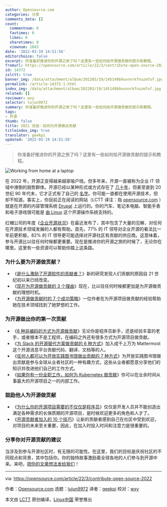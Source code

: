 ```yaml
---
author: Opensource.com
categories: 分享
comments_data: []
count:
  commentnum: 0
  favtimes: 0
  likes: 0
  sharetimes: 0
  viewnum: 1843
date: '2022-03-19 14:51:56'
editorchoice: false
excerpt: 你准备好推进你的开源之旅了吗？这里有一些如何给开源做贡献的提示和教程。
fromurl: https://opensource.com/article/22/3/contribute-open-source-2022
id: 14372
islctt: true
banner_img: /data/attachment/album/202203/19/145149b9uvnnrkfnuzm7uf.jpg
permalink: /article-14372-1.html
index_img: /data/attachment/album/202203/19/145149b9uvnnrkfnuzm7uf.jpg.thumb.jpg
related: []
reviewer: wxy
selector: lujun9972
summary: 你准备好推进你的开源之旅了吗？这里有一些如何给开源做贡献的提示和教程。
tags:
- 开源
thumb: false
title: 2021 总结：如何为开源做出贡献
titleindex_img: true
translator: geekpi
updated: '2022-03-19 14:51:56'
---
```



> 
> 你准备好推进你的开源之旅了吗？这里有一些如何给开源做贡献的提示和教程。
> 
> 
> 


![](/data/attachment/album/202203/19/145149b9uvnnrkfnuzm7uf.jpg "Working from home at a laptop")


在 2022 年，开源正变得越来越家喻户晓。但多年来，开源一直被称为企业 IT 领域中潦倒的弱势群体。开源已经以某种形式或方式存在了 [几十年](https://www.redhat.com/en/toindex_imgs/open-source/what-is-open-source#the-history-of-open-source?intcmp=7013a000002qLH8AAM)，但甚至直到 20 世纪 90 年代末，它才正式有了自己的 [名字](https://opensource.com/article/18/2/coining-term-open-source-software)。你可能一直都在使用开源技术，但却不知道。事实上，你目前正在阅读的网站（LCTT 译注：指 [opensource.com](http://opensource.com) ）就是在开源的内容管理系统 [Drupal](https://opensource.com/tags/drupal) 上运行的。你的汽车、笔记本电脑、智能手表和电子游戏很可能是 [由 Linux](https://opensource.com/article/19/8/everyday-tech-runs-linux) 这个开源操作系统支持的。


红帽公司的年度《[企业开源状况](https://www.redhat.com/en/enterprise-open-source-report/2022?intcmp=7013a000002qLH8AAM)》在最近发布了，其中包含了大量的见解，对任何在开源技术领域发展的人都有帮助。首先，77% 的 IT 领导对企业开源的看法比一年前更积极，82% 的 IT 领导更可能选择对开源社区有贡献的供应商。这意味着，参与开源比以往任何时候都更重要。现在是推进你的开源之旅的时候了，无论你在哪里。这里有一些资源可以帮助你踏上这条路。


### 为什么要为开源做贡献？


* 《[是什么激励了开源软件的贡献者？](https://opensource.com/article/21/4/motivates-open-source-contributors)》新的研究发现人们贡献的原因自 21 世纪初以来已经改变。
* 《[现在为开源做贡献的 3 个理由](https://opensource.com/article/20/6/why-contribute-open-source)》现在，比以往任何时候都更加是为开源做贡献的理想时机。
* 《[为开源做贡献时的 7 个成功策略](https://opensource.com/article/22/1/open-source-contributions-career)》一位作者在为开源项目做贡献的经验帮助她在技术领域找到了她梦想的工作。


### 为开源做出你的第一次贡献


* 《[8 种非编码的方式为开源做贡献](https://opensource.com/life/16/1/8-ways-contribute-open-source-without-writing-code)》无论你是程序员新手，还是经验丰富的老手，或者根本不是工程师，在编码之外还有很多方式为开源项目做贡献。
* 《[为 Slack 的开源替代方案做贡献的 6 种方式](https://opensource.com/article/20/7/mattermost)》加入成千上万为 Mattermost 这个开源消息平台贡献代码、翻译、文档等的人。
* 《[任何人都可以为开放实践图书馆做出贡献的 7 种方式](https://opensource.com/article/21/10/open-practice-library)》为开放实践图书馆做出贡献是参与全球从业者社区的一种有趣方式，这些从业者都愿意分享他们的知识并改进他们自己的工作方式。
* 《[如果你有一份全职工作，如何为 Kubernetes 做贡献](https://opensource.com/article/19/11/how-contribute-kubernetes)》你可以在业余时间从事最大的开源项目之一的内部工作。


### 鼓励他人为开源做贡献


* 《[为什么你的开源项目需要的不仅仅是程序员](https://opensource.com/article/20/9/open-source-role-diversity)》仅仅是开发人员并不能创造出满足各种需求的长保质期的开源项目，是时候欢迎更多的角色和人才了。
* 《[开源贡献者加入的 10 个技巧](https://opensource.com/article/19/12/open-source-contributors)》让新的贡献者感到自己在社区中受到欢迎，对项目的未来至关重要，因此，在加入时投入时间和注意力是很重要的。


### 分享你对开源贡献的建议


当涉及到参与开源社区时，有无限的可能性。在这里，我们的目标是庆祝社区的不同观点和背景，其中包括你。你的独特故事激励着全球各地的人们参与到开源中来。来吧，[把你的文章想法发给我们](/article-14335-1.html)！




---


via: <https://opensource.com/article/22/3/contribute-open-source-2022>


作者：[Opensource.com](https://opensource.com/users/admin) 选题：[lujun9972](https://github.com/lujun9972) 译者：[geekpi](https://github.com/geekpi) 校对：[wxy](https://github.com/wxy)


本文由 [LCTT](https://github.com/LCTT/TranslateProject) 原创编译，[Linux中国](https://linux.cn/) 荣誉推出